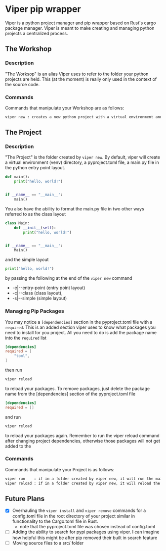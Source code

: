 # Viper pip wrapper
Viper is a python project manager and pip wrapper based on Rust's cargo package manager. Viper is meant to make creating and managing python projects a centralized process.

## The Workshop
### Description
"The Worksop" is an alias Viper uses to refer to the folder your python projects are held. This (at the moment) is really only used in the context of the source code.
### Commands
Commands that manipulate your Workshop are as follows:
```bash
viper new : creates a new python project with a virtual environment and a main.py file. You can pass in a few arguments to get different main.py layouts
```

## The Project
### Description
"The Project" is the folder created by ```viper new```. By default, viper will create a virtual environment (venv) directory, a pyproject.toml file, a main.py file in the python entry point layout.
```python
def main():
    print("hello, world!")


if __name__ == "__main__":
    main()
```
You also have the ability to format the main.py file in two other ways referred to as the class layout
```python
class Main:
    def __init__(self):
        print("hello, world!")


if __name__ == "__main__":
    Main()
```
and the simple layout
```python
print("hello, world!")
```
by passing the following at the end of the ```viper new``` command
- -e|--entry-point (entry point layout)
- -c|--class (class layout),
- -s|--simple (simple layout) 
### Managing Pip Packages
You may notice a ```[dependencies]``` section in the pyproject.toml file with a ```required```. This is an added section viper uses to know what packages you need to  install for you project. All you need to do is add the package name into the ```required``` list
```toml
[dependencies]
required = [
	"toml",
]
```
then run
```bash
viper reload
```
to reload your packages.
To remove packages, just delete the package name from the [dependencies] section of the pyproject.toml file
```toml
[dependencies]
required = []
```
and run
```bash
viper reload
```
to reload your packages again. Remember to run the viper reload command after changing project dependencies, otherwise those packages will not get added to the 
### Commands
Commands that manipulate your Project is as follows:
```bash
viper run    : if in a folder created by viper new, it will run the main.py file sourcing the local virtual environment
viper reload : if in a folder created by viper new, it will reload the packages listed under the [dependencies] section of the pyproject.toml file and install/remove packages as needed
```

## Future Plans
- [X] Overhauling the ```viper install``` and ```viper remove``` commands for a config.toml file in the root directory of your project similar in functionality to the Cargo.toml file in Rust.
	- note that the pyproject.toml file was chosen instead of config.toml
- [ ] Adding the ability to search for pypi packages using viper. I can imagine how helpful this might be after pip removed their built in search feature
- [ ] Moving source files to a src/ folder